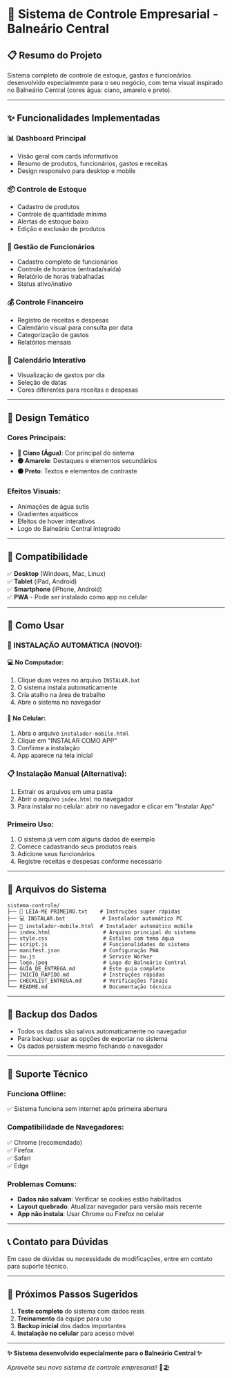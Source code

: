 # 🌊 Sistema de Controle Empresarial - Balneário Central

## 📋 **Resumo do Projeto**

Sistema completo de controle de estoque, gastos e funcionários desenvolvido especialmente para o seu negócio, com tema visual inspirado no Balneário Central (cores água: ciano, amarelo e preto).

---

## ✨ **Funcionalidades Implementadas**

### 📊 **Dashboard Principal**
- Visão geral com cards informativos
- Resumo de produtos, funcionários, gastos e receitas
- Design responsivo para desktop e mobile

### 📦 **Controle de Estoque**
- Cadastro de produtos
- Controle de quantidade mínima
- Alertas de estoque baixo
- Edição e exclusão de produtos

### 👥 **Gestão de Funcionários**
- Cadastro completo de funcionários
- Controle de horários (entrada/saída)
- Relatório de horas trabalhadas
- Status ativo/inativo

### 💰 **Controle Financeiro**
- Registro de receitas e despesas
- Calendário visual para consulta por data
- Categorização de gastos
- Relatórios mensais

### 📅 **Calendário Interativo**
- Visualização de gastos por dia
- Seleção de datas
- Cores diferentes para receitas e despesas

---

## 🎨 **Design Temático**

### **Cores Principais:**
- **🌊 Ciano (Água)**: Cor principal do sistema
- **🟡 Amarelo**: Destaques e elementos secundários  
- **⚫ Preto**: Textos e elementos de contraste

### **Efeitos Visuais:**
- Animações de água sutis
- Gradientes aquáticos
- Efeitos de hover interativos
- Logo do Balneário Central integrado

---

## 📱 **Compatibilidade**

✅ **Desktop** (Windows, Mac, Linux)  
✅ **Tablet** (iPad, Android)  
✅ **Smartphone** (iPhone, Android)  
✅ **PWA** - Pode ser instalado como app no celular

---

## 🚀 **Como Usar**

### **🎯 INSTALAÇÃO AUTOMÁTICA (NOVO!):**

#### **💻 No Computador:**
1. Clique duas vezes no arquivo `INSTALAR.bat`
2. O sistema instala automaticamente
3. Cria atalho na área de trabalho
4. Abre o sistema no navegador

#### **📱 No Celular:**
1. Abra o arquivo `instalador-mobile.html`
2. Clique em "INSTALAR COMO APP"
3. Confirme a instalação
4. App aparece na tela inicial

### **📋 Instalação Manual (Alternativa):**
1. Extrair os arquivos em uma pasta
2. Abrir o arquivo `index.html` no navegador
3. Para instalar no celular: abrir no navegador e clicar em "Instalar App"

### **Primeiro Uso:**
1. O sistema já vem com alguns dados de exemplo
2. Comece cadastrando seus produtos reais
3. Adicione seus funcionários
4. Registre receitas e despesas conforme necessário

---

## 📁 **Arquivos do Sistema**

```
sistema-controle/
├── 🚀 LEIA-ME PRIMEIRO.txt    # Instruções super rápidas
├── 💻 INSTALAR.bat            # Instalador automático PC
├── 📱 instalador-mobile.html  # Instalador automático mobile
├── index.html                 # Arquivo principal do sistema
├── style.css                  # Estilos com tema água
├── script.js                  # Funcionalidades do sistema
├── manifest.json              # Configuração PWA
├── sw.js                      # Service Worker
├── logo.jpeg                  # Logo do Balneário Central
├── GUIA_DE_ENTREGA.md         # Este guia completo
├── INICIO_RAPIDO.md           # Instruções rápidas
├── CHECKLIST_ENTREGA.md       # Verificações finais
└── README.md                  # Documentação técnica
```

---

## 💾 **Backup dos Dados**

- Todos os dados são salvos automaticamente no navegador
- Para backup: usar as opções de exportar no sistema
- Os dados persistem mesmo fechando o navegador

---

## 🔧 **Suporte Técnico**

### **Funciona Offline:**
✅ Sistema funciona sem internet após primeira abertura

### **Compatibilidade de Navegadores:**
✅ Chrome (recomendado)  
✅ Firefox  
✅ Safari  
✅ Edge

### **Problemas Comuns:**
- **Dados não salvam**: Verificar se cookies estão habilitados
- **Layout quebrado**: Atualizar navegador para versão mais recente
- **App não instala**: Usar Chrome ou Firefox no celular

---

## 📞 **Contato para Dúvidas**

Em caso de dúvidas ou necessidade de modificações, entre em contato para suporte técnico.

---

## 🎯 **Próximos Passos Sugeridos**

1. **Teste completo** do sistema com dados reais
2. **Treinamento** da equipe para uso
3. **Backup inicial** dos dados importantes
4. **Instalação no celular** para acesso móvel

---

**✨ Sistema desenvolvido especialmente para o Balneário Central ✨**

*Aproveite seu novo sistema de controle empresarial!* 🌊🏖️
